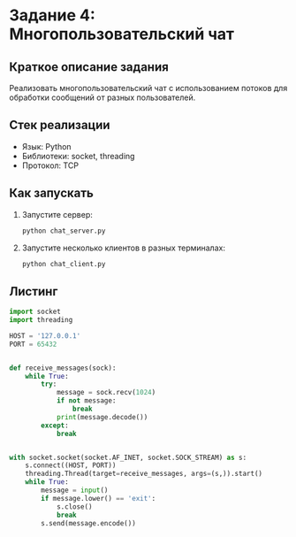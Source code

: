 # Задание 4: Многопользовательский чат

## Краткое описание задания

Реализовать многопользовательский чат с использованием потоков для обработки сообщений от разных пользователей.

## Стек реализации

- Язык: Python
- Библиотеки: socket, threading
- Протокол: TCP

## Как запускать

1. Запустите сервер:
    ```bash
    python chat_server.py
    ```
2. Запустите несколько клиентов в разных терминалах:
    ```bash
    python chat_client.py
    ```
   
## Листинг
```python
import socket
import threading

HOST = '127.0.0.1'
PORT = 65432


def receive_messages(sock):
    while True:
        try:
            message = sock.recv(1024)
            if not message:
                break
            print(message.decode())
        except:
            break


with socket.socket(socket.AF_INET, socket.SOCK_STREAM) as s:
    s.connect((HOST, PORT))
    threading.Thread(target=receive_messages, args=(s,)).start()
    while True:
        message = input()
        if message.lower() == 'exit':
            s.close()
            break
        s.send(message.encode())
```
